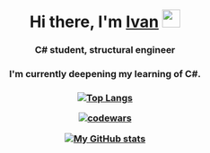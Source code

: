 <h1 align="center">Hi there, I'm <a href="https://daniilshat.ru/" target="_blank">Ivan</a> 
<img src="https://github.com/blackcater/blackcater/raw/main/images/Hi.gif" height="32"/></h1>
<h3 align="center">C# student, structural engineer</h3>
<h3 align="center">I'm currently deepening my learning of C#.</h3>

<h3 align="center">

[![Top Langs](https://github-readme-stats.vercel.app/api/top-langs/?username=IvanPovaliaev&layout=compact&theme=transparent&show_icons=true)](https://github.com/IvanPovaliaev/github-readme-stats)

[![codewars](https://www.codewars.com/users/IvanPovaliaev/badges/large)](https://www.codewars.com/users/IvanPovaliaev)

[![My GitHub stats](https://github-readme-stats.vercel.app/api?username=IvanPovaliaev&theme=transparent&show_icons=true)](https://github.com/IvanPovaliaev/github-readme-stats) </h3>
<!--
**IvanPovaliaev/IvanPovaliaev** is a ✨ _special_ ✨ repository because its `README.md` (this file) appears on your GitHub profile.

Here are some ideas to get you started:

- 🔭 I’m currently working on ...
- 🌱 I’m currently learning ...
- 👯 I’m looking to collaborate on ...
- 🤔 I’m looking for help with ...
- 💬 Ask me about ...
- 📫 How to reach me: ...
- 😄 Pronouns: ...
- ⚡ Fun fact: ...
-->
